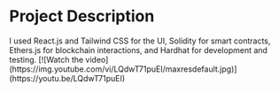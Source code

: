 <h1>Project Description</h1>
I used React.js and Tailwind CSS for the UI, Solidity for smart contracts, Ethers.js for blockchain interactions, and Hardhat for development and testing.
[![Watch the video](https://img.youtube.com/vi/LQdwT71puEI/maxresdefault.jpg)](https://youtu.be/LQdwT71puEI)

